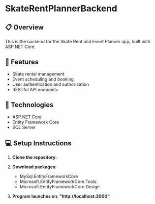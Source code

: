 ﻿# SkateRentPlannerBackend

## 📋 Overview
This is the backend for the Skate Rent and Event Planner app, built with ASP.NET Core.

## 🚀 Features
- Skate rental management
- Event scheduling and booking
- User authentication and authorization
- RESTful API endpoints

## 🔧 Technologies
- ASP.NET Core
- Entity Framework Core
- SQL Server

## 💻 Setup Instructions
1. **Clone the repository:**
2. **Download packages:**

   - MySql.EntityFrameworkCore  
   - Microsoft.EntityFrameworkCore.Tools  
   - Microsoft.EntityFrameworkCore.Design

3. **Program launches on: "http://localhost:3000"**